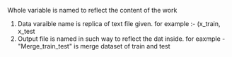 
Whole variable is named to reflect the content of the work

1. Data varaible name is replica of text file given. for example :- (x_train, x_test
2. Output file is named in such way to reflect the dat inside. for eaxmple - "Merge_train_test" is merge dataset of train and test
